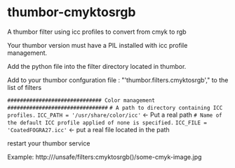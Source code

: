 # thumbor-cmyktosrgb
A thumbor filter using icc profiles to convert from cmyk to rgb

Your thumbor version must have a PIL installed with icc profile management.

Add the python file into the filter directory located in thumbor.

Add to your thumbor confguration file : 
"'thumbor.filters.cmyktosrgb'," to the list of filters 
 
`############################## Color management ################################`
`# A path to directory containing ICC profiles.`
`ICC_PATH = '/usr/share/color/icc'` <- Put a real path
`# Name of the default ICC profile applied of none is specified.`
`ICC_FILE = 'CoatedFOGRA27.icc'` <- put a real file located in the path

restart your thumbor service

Example: http://<your thumbor>/unsafe/filters:cmyktosrgb()/some-cmyk-image.jpg